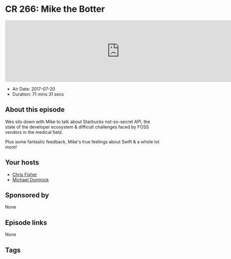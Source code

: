# CR 266: Mike the Botter

<iframe src="https://player.fireside.fm/v2/MLf2ZzhC+K0dHbPb1?theme=dark" width="740" height="200" frameborder="0" scrolling="no"></iframe>

* Air Date: 2017-07-20
* Duration: 71 mins 31 secs

## About this episode

Wes sits down with Mike to talk about Starbucks not-so-secret API, the state of the developer ecosystem & difficult challenges faced by FOSS vendors in the medical field.

Plus some fantastic feedback, Mike's true feelings about Swift & a whole lot more!

## Your hosts
* [Chris Fisher](https://coder.show/hosts/chrislas)
* [Michael Dominick](https://coder.show/hosts/michael)

## Sponsored by

None



## Episode links

None



## Tags

